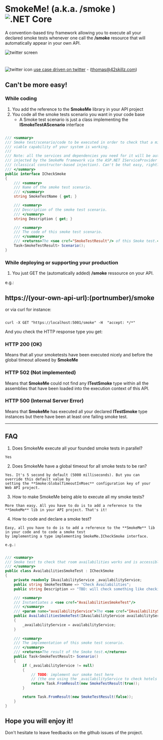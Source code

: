 # SmokeMe! (a.k.a.  /smoke ) ![.NET Core](https://github.com/42skillz/Smoke/workflows/.NET%20Core/badge.svg)

A convention-based tiny framework allowing you to execute all your declared smoke tests whenever one call the **/smoke** resource that will automatically appear in your own API.

![twitter screen](https://github.com/42skillz/Smoke/blob/main/Images/smoke.jpg?raw=true)   
  
# 
![twitter icon](https://github.com/42skillz/Smoke/blob/main/Images/Twitter_icon.gif?raw=true) [use case driven on twitter](https://twitter.com/tpierrain) - (thomas@42skillz.com)


## Can't be more easy!

### While coding

1. You add the reference to the **SmokeMe** library in your API project
2. You code all the smoke tests scenario you want in your code base
    - A Smoke test scenario is just a class implementing the **ISmokeTestAScenario** interface

```csharp

/// <summary>
/// Smoke test/scenario/code to be executed in order to check that a minimum
/// viable capability of your system is working.
/// 
/// Note: all the services and dependencies you need for it will be automatically
/// injected by the SmokeMe framework via the ASP.NET IServiceProvider of your API
/// (classical constructor-based injection). Can't be that easy, right? ;-)
/// </summary>
public interface ICheckSmoke
{
    /// <summary>
    /// Name of the smoke test scenario.
    /// </summary>
    string SmokeTestName { get; }

    /// <summary>
    /// Description of the smoke test scenario.
    /// </summary>
    string Description { get; }

    /// <summary>
    /// The code of this smoke test scenario.
    /// </summary>
    /// <returns>The <see cref="SmokeTestResult"/> of this Smoke test.</returns>
    Task<SmokeTestResult> Scenario();
}


```

### While deploying or supporting your production

1. You just GET the (automatically added) **/smoke** ressource on your API.

e.g.:

## https://(your-own-api-url):(portnumber)/smoke

or via curl for instance:

```

curl -X GET "https://localhost:5001/smoke" -H  "accept: */*"

```

And you check the HTTP response type you get:

### HTTP 200 (OK)

Means that all your smoketests have been executed nicely and before the global timeout allowed by **SmokeMe**


### HTTP 502 (Not implemented)

Means that **SmokeMe** could not find any **ITestSmoke** type within all the assemblies 
that have been loaded into the execution context of this API.


### HTTP 500 (Internal Server Error)

Means that **SmokeMe** has executed all your declared **ITestSmoke** type instances but there have been 
at least one failing smoke test.

---

## FAQ

1. Does SmokeMe execute all your founded smoke tests in parallel?

```
Yes
```

2. Does SmokeMe have a global timeout for all smoke tests to be ran?

```
Yes. It's 5 second by default (5000 milliseconds). But you can override this default value by 
setting the **Smoke:GlobalTimeoutInMsec** configuration key of your Web API project.
```

3. How to make SmokeMe being able to execute all my smoke tests?

```
More than easy. All you have to do is to add a reference to the **SmokeMe** lib in your API project. That's it!
```

4. How to code and declare a smoke test?

```
Easy, all you have to do is to add a reference to the **SmokeMe** lib in your code and to code a smoke test
by implementing a type implementing SmokeMe.ICheckSmoke interface.

e.g.: 
```

```csharp

/// <summary>
/// Smoke test to check that room availabilities works and is accessible.
/// </summary>
public class AvailabilitiesSmokeTest : ICheckSmoke
{
    private readonly IAvailabilityService _availabilityService;
    public string SmokeTestName => "Check Availabilities";
    public string Description => "TBD: will check something like checking that one can find some availabilities around Marseille city next month.";

    /// <summary>
    /// Instantiates a <see cref="AvailabilitiesSmokeTest"/>
    /// </summary>
    /// <param name="availabilityService">The <see cref="IAvailabilityService"/> we need (will be automatically injected par the SmokeMe library)</param>
    public AvailabilitiesSmokeTest(IAvailabilityService availabilityService)
    {
        _availabilityService = availabilityService;
    }
        
    /// <summary>
    /// The implementation of this smoke test scenario.
    /// </summary>
    /// <returns>The result of the Smoke test.</returns>
    public Task<SmokeTestResult> Scenario()
    {
        if (_availabilityService != null)
        {
            // TODO: implement our smoke test here
            // (the one using the _availabilityService to check hotels' rooms availability)
            return Task.FromResult(new SmokeTestResult(true));
        }

        return Task.FromResult(new SmokeTestResult(false));
    }
}

```

## Hope you will enjoy it!

Don't hesitate to leave feedbacks on the github issues of the project.




